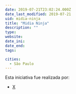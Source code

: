 ```yaml
---
date: 2019-07-21T23:02:24.000Z
date_last_modified: 2019-07-21
uid: midia-ninja
title: "Midia Ninja"
description: ""
type: 
website: 
date_ini: 
date_end: 
tags:

cities: 
  - São Paulo
---
```


Esta iniciativa fue realizada por:

- [X](/organizaciones/ninja)
